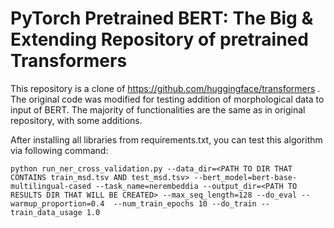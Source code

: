 # PyTorch Pretrained BERT: The Big & Extending Repository of pretrained Transformers
This repository is a clone of https://github.com/huggingface/transformers . The original code was modified for testing addition of morphological data to input of BERT.
The majority of functionalities are the same as in original repository, with some additions.

After installing all libraries from requirements.txt, you can test this algorithm via following command:

```
python run_ner_cross_validation.py --data_dir=<PATH TO DIR THAT CONTAINS train_msd.tsv AND test_msd.tsv> --bert_model=bert-base-multilingual-cased --task_name=nerembeddia --output_dir=<PATH TO RESULTS DIR THAT WILL BE CREATED> --max_seq_length=128 --do_eval --warmup_proportion=0.4  --num_train_epochs 10 --do_train --train_data_usage 1.0
```